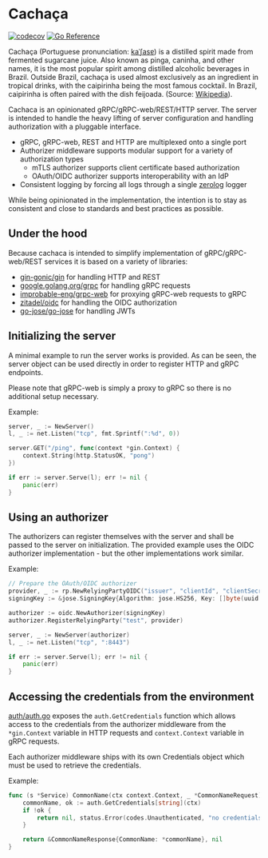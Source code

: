 # Cachaça
[![codecov](https://codecov.io/github/unsafesystems/cachaca/branch/master/graph/badge.svg?token=PNMZFT2LGU)](https://codecov.io/github/unsafesystems/cachaca)
[![Go Reference](https://pkg.go.dev/badge/github.com/unsafesystems/cachaca.svg)](https://pkg.go.dev/github.com/unsafesystems/cachaca)

Cachaça (Portuguese pronunciation: [kaˈʃasɐ](https://dictionary.cambridge.org/pronunciation/english/cachaca)) is a 
distilled spirit made from fermented sugarcane juice. Also known as pinga, caninha, and other names, it is the most 
popular spirit among distilled alcoholic beverages in Brazil. Outside Brazil, cachaça is used almost exclusively as an 
ingredient in tropical drinks, with the caipirinha being the most famous cocktail. In Brazil, caipirinha is often paired
with the dish feijoada. (Source: [Wikipedia](https://en.wikipedia.org/wiki/Cacha%C3%A7a)).

Cachaca is an opinionated gRPC/gRPC-web/REST/HTTP server. The server is intended to handle the heavy lifting of server
configuration and handling authorization with a pluggable interface.
- gRPC, gRPC-web, REST and HTTP are multiplexed onto a single port
- Authorizer middleware supports modular support for a variety of authorization types
  - mTLS authorizer supports client certificate based authorization
  - OAuth/OIDC authorizer supports interoperability with an IdP
- Consistent logging by forcing all logs through a single [zerolog](https://github.com/rs/zerolog) logger

While being opinionated in the implementation, the intention is to stay as consistent and close to standards and best
practices as possible.


## Under the hood
Because cachaca is intended to simplify implementation of gRPC/gRPC-web/REST services it is based on a variety of libraries:
- [gin-gonic/gin](https://pkg.go.dev/github.com/gin-gonic/gin) for handling HTTP and REST
- [google.golang.org/grpc](https://pkg.go.dev/google.golang.org/grpc) for handling gRPC requests
- [improbable-eng/grpc-web](https://pkg.go.dev/github.com/improbable-eng/grpc-web/go/grpcweb?utm_source=godoc) for proxying gRPC-web requests to gRPC
- [zitadel/oidc](https://pkg.go.dev/github.com/zitadel/oidc) for handling the OIDC authorization
- [go-jose/go-jose](https://pkg.go.dev/gopkg.in/go-jose/go-jose.v2/jwt?utm_source=godoc) for handling JWTs


## Initializing the server
A minimal example to run the server works is provided. As can be seen, the server object can be used directly in order
to register HTTP and gRPC endpoints.

Please note that gRPC-web is simply a proxy to gRPC so there is no additional setup necessary.

Example:
```go
server, _ := NewServer()
l, _ := net.Listen("tcp", fmt.Sprintf(":%d", 0))

server.GET("/ping", func(context *gin.Context) {
    context.String(http.StatusOK, "pong")
})

if err := server.Serve(l); err != nil {
	panic(err)
}
```

## Using an authorizer
The authorizers can register themselves with the server and shall be passed to the server on initialization.
The provided example uses the OIDC authorizer implementation - but the other implementations work similar.

Example:
```go
// Prepare the OAuth/OIDC authorizer
provider, _ := rp.NewRelyingPartyOIDC("issuer", "clientId", "clientSecret", "http://localhost:8443/oidc/authorize", []string{"openid"})
signingKey := &jose.SigningKey{Algorithm: jose.HS256, Key: []byte(uuid.NewString())}

authorizer := oidc.NewAuthorizer(signingKey)
authorizer.RegisterRelyingParty("test", provider)

server, _ := NewServer(authorizer)
l, _ := net.Listen("tcp", ":8443")

if err := server.Serve(l); err != nil {
	panic(err)
}
```


## Accessing the credentials from the environment
[auth/auth.go](https://github.com/unsafesystems/cachaca/auth/auth.go) exposes the `auth.GetCredentials` function which
allows access to the credentials from the authorizer middleware from the `*gin.Context` variable in HTTP requests and 
`context.Context` variable in gRPC requests.

Each authorizer middleware ships with its own Credentials object which must be used to retrieve the credentials.

Example:
```go
func (s *Service) CommonName(ctx context.Context, _ *CommonNameRequest) (*CommonNameResponse, error) {
	commonName, ok := auth.GetCredentials[string](ctx)
	if !ok {
		return nil, status.Error(codes.Unauthenticated, "no credentials found")
	}

	return &CommonNameResponse{CommonName: *commonName}, nil
}
```
